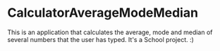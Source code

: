 # CalculatorAverageModeMedian

This is an application that calculates the average, mode and median of several numbers that the user has typed.
It's a School project. :)
